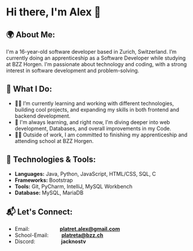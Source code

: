 # Hi there, I'm **Alex** 👋
## 🌍 About Me:

I'm a 16-year-old software developer based in Zurich, Switzerland. I’m currently doing an apprenticeship as a Software Developer while studying at BZZ Horgen. I'm passionate about technology and coding, with a strong interest in software development and problem-solving.
## 🚀 What I Do:

- 👨‍💻 I’m currently learning and working with different technologies, building cool projects, and expanding my skills in both frontend and backend development.
- 🌱 I'm always learning, and right now, I'm diving deeper into web development, Databases, and overall improvements in my Code.
- 🧑‍🎓 Outside of work, I am committed to finishing my apprenticeship and attending school at BZZ Horgen.
## 🔧 Technologies & Tools:

- **Languages:** Java, Python, JavaScript, HTML/CSS, SQL, C
- **Frameworks:** Bootstrap
- **Tools:** Git, PyCharm, IntelliJ, MySQL Workbench
- **Database:** MySQL, MariaDB
## 📬 Let's Connect:

- Email: &nbsp;&nbsp;&nbsp;&nbsp; &nbsp;&nbsp;&nbsp;&nbsp; &nbsp;&nbsp;&nbsp;&nbsp; &nbsp;&nbsp;&nbsp;&nbsp; **platret.alex@gmail.com**
- School-Email:&nbsp;&nbsp;&nbsp;&nbsp; &nbsp;&nbsp;&nbsp;&nbsp;**platreta@bzz.ch**
- Discord:&nbsp;&nbsp;&nbsp;&nbsp; &nbsp;&nbsp;&nbsp;&nbsp; &nbsp;&nbsp;&nbsp;&nbsp; &nbsp;&nbsp; **jacknostv**
    
<!--
**ia24b-platreta/ia24b-platreta** is a ✨ _special_ ✨ repository because its `README.md` (this file) appears on your GitHub profile.

Here are some ideas to get you started:

- 🔭 I’m currently working on ...
- 🌱 I’m currently learning ...
- 👯 I’m looking to collaborate on ...
- 🤔 I’m looking for help with ...
- 💬 Ask me about ...
- 📫 How to reach me: ...
- 😄 Pronouns: ...
- ⚡ Fun fact: ...
-->
